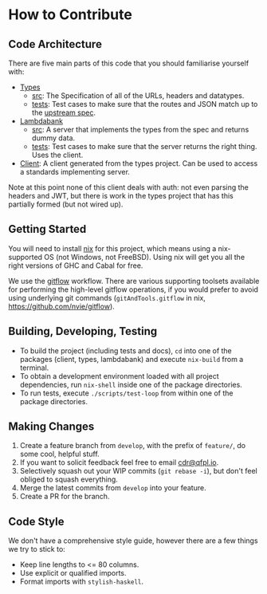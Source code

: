 # How to Contribute

## Code Architecture

There are five main parts of this code that you should familiarise yourself with:
- [Types](./consumer-data-au-types/)
  - [src](./consumer-data-au-types/src): The Specification of all of the URLs, headers and datatypes.
  - [tests](./consumer-data-au-types/tests): Test cases to make sure that the routes and JSON match up to the [upstream spec](https://consumerdatastandardsaustralia.github.io/standards/#introduction). 
- [Lambdabank](./consumer-data-au-lambdabank/)
  - [src](./consumer-data-au-lambdabank/src): A server that implements the types from the spec and returns dummy data.
  - [tests](./consumer-data-au-lambdabank/tests): Test cases to make sure that the server returns the right thing. Uses the client.
- [Client](./consumer-data-au-client/): A client generated from the types project. Can be used to access a standards implementing server.

Note at this point none of this client deals with auth: not even parsing the headers and JWT, but there is work in the types project that has this partially formed (but not wired up).

## Getting Started

You will need to install [nix](https://nixos.org/nix/) for this project, which means using a nix-supported OS (not Windows, not FreeBSD). Using nix will get you all the right versions of GHC and Cabal for free.

We use the [gitflow](https://danielkummer.github.io/git-flow-cheatsheet/) workflow. There are various supporting toolsets available for performing the high-level gitflow operations, if you would prefer to avoid using underlying git commands (`gitAndTools.gitflow` in nix, https://github.com/nvie/gitflow).

## Building, Developing, Testing

* To build the project (including tests and docs), `cd` into one of the packages (client, types, lambdabank) and execute `nix-build` from a terminal.
* To obtain a development environment loaded with all project dependencies, run `nix-shell` inside one of the package directories.
* To run tests, execute `./scripts/test-loop` from within one of the package directories.

## Making Changes

1. Create a feature branch from `develop`, with the prefix of `feature/`, do some cool, helpful stuff.
1. If you want to solicit feedback feel free to email cdr@qfpl.io.
1. Selectively squash out your WIP commits (`git rebase -i`), but don't feel obliged to squash everything.
1. Merge the latest commits from `develop` into your feature.
1. Create a PR for the branch.

## Code Style

We don't have a comprehensive style guide, however there are a few things we try to stick to:

- Keep line lengths to <= 80 columns.
- Use explicit or qualified imports.
- Format imports with `stylish-haskell`.
